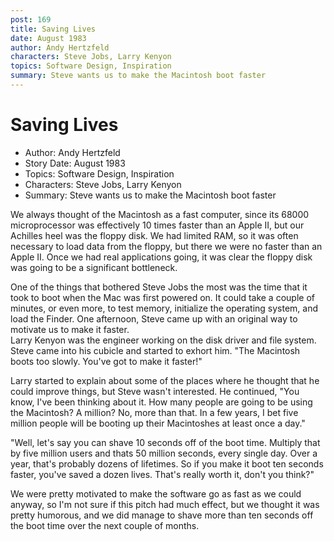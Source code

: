```yaml
---
post: 169
title: Saving Lives
date: August 1983
author: Andy Hertzfeld
characters: Steve Jobs, Larry Kenyon
topics: Software Design, Inspiration
summary: Steve wants us to make the Macintosh boot faster
---
```


# Saving Lives
* Author: Andy Hertzfeld
* Story Date: August 1983
* Topics: Software Design, Inspiration
* Characters: Steve Jobs, Larry Kenyon
* Summary: Steve wants us to make the Macintosh boot faster

We always thought of the Macintosh as a fast computer, since its 68000 microprocessor was effectively 10 times faster than an Apple II, but our Achilles heel was the floppy disk.  We had limited RAM, so it was often necessary to load data from the floppy, but there we were no faster than an Apple II.  Once we had real applications going, it was clear the floppy disk was going to be a significant bottleneck.

One of the things that bothered Steve Jobs the most was the time that it took to boot when the Mac was first powered on. It could take a couple of minutes, or even more, to test memory, initialize the operating system, and load the Finder.  One afternoon, Steve came up with an original way to motivate us to make it faster.	
Larry Kenyon was the engineer working on the disk driver and file system.  Steve came into his cubicle and started to exhort him. "The Macintosh boots too slowly.  You've got to make it faster!"

Larry started to explain about some of the places where he thought that he could improve things, but Steve wasn't interested.  He continued, "You know, I've been thinking about it.  How many people are going to be using the Macintosh?  A million?  No, more than that.  In a few years, I bet five million people will be booting up their Macintoshes at least once a day."

"Well, let's say you can shave 10 seconds off of the boot time.  Multiply that by five million users and thats 50 million seconds, every single day. Over a year, that's probably dozens of lifetimes.  So if you make it boot ten seconds faster, you've saved a dozen lives.  That's really worth it, don't you think?"

We were pretty motivated to make the software go as fast as we could anyway, so I'm not sure if this pitch had much effect, but we thought it was pretty humorous, and we did manage to shave more than ten seconds off the boot time over the next couple of months.